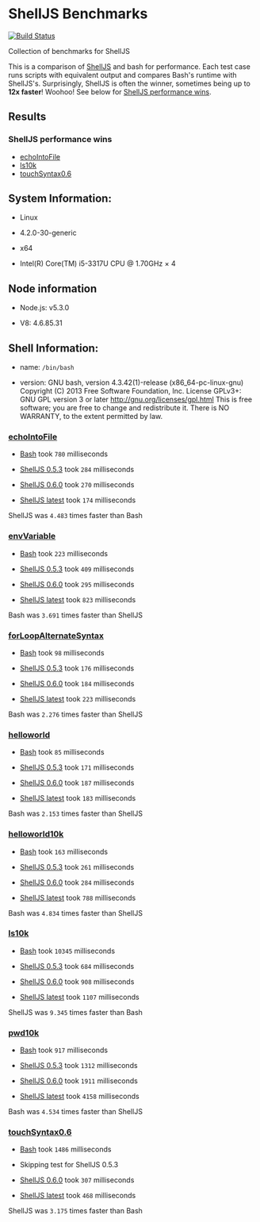 # ShellJS Benchmarks

[![Build Status](https://travis-ci.org/shelljs/benchmarks.svg?branch=master)](https://travis-ci.org/shelljs/benchmarks)

Collection of benchmarks for ShellJS

This is a comparison of [ShellJS]() and bash for performance. Each test case
runs scripts with equivalent output and compares Bash's runtime with ShellJS's.
Surprisingly, ShellJS is often the winner, sometimes being up to **12x faster**!
Woohoo! See below for [ShellJS performance wins](#shelljs-performance-wins).

## Results

### ShellJS performance wins

 - [echoIntoFile](test/echoIntoFile)
 - [ls10k](test/ls10k)
 - [touchSyntax0.6](test/touchSyntax0.6)

## System Information:

 - Linux

 - 4.2.0-30-generic

 - x64

 - Intel(R) Core(TM) i5-3317U CPU @ 1.70GHz × 4

## Node information

 - Node.js: v5.3.0

 - V8: 4.6.85.31



## Shell Information:

 - name: `/bin/bash`

 - version: GNU bash, version 4.3.42(1)-release (x86_64-pc-linux-gnu)
Copyright (C) 2013 Free Software Foundation, Inc.
License GPLv3+: GNU GPL version 3 or later <http://gnu.org/licenses/gpl.html>
This is free software; you are free to change and redistribute it.
There is NO WARRANTY, to the extent permitted by law.


### [echoIntoFile](test/echoIntoFile)

 - [Bash](test/echoIntoFile/echoIntoFile.sh) took `780` milliseconds

 - [ShellJS 0.5.3](test/echoIntoFile/echoIntoFile.js) took `284` milliseconds

 - [ShellJS 0.6.0](test/echoIntoFile/echoIntoFile.js) took `270` milliseconds

 - [ShellJS latest](test/echoIntoFile/echoIntoFile.js) took `174` milliseconds

ShellJS was `4.483` times faster than Bash

### [envVariable](test/envVariable)

 - [Bash](test/envVariable/envVar.sh) took `223` milliseconds

 - [ShellJS 0.5.3](test/envVariable/envVar.js) took `409` milliseconds

 - [ShellJS 0.6.0](test/envVariable/envVar.js) took `295` milliseconds

 - [ShellJS latest](test/envVariable/envVar.js) took `823` milliseconds

Bash was `3.691` times faster than ShellJS

### [forLoopAlternateSyntax](test/forLoopAlternateSyntax)

 - [Bash](test/forLoopAlternateSyntax/helloworld10k.sh) took `98` milliseconds

 - [ShellJS 0.5.3](test/forLoopAlternateSyntax/helloworld10k.js) took `176` milliseconds

 - [ShellJS 0.6.0](test/forLoopAlternateSyntax/helloworld10k.js) took `184` milliseconds

 - [ShellJS latest](test/forLoopAlternateSyntax/helloworld10k.js) took `223` milliseconds

Bash was `2.276` times faster than ShellJS

### [helloworld](test/helloworld)

 - [Bash](test/helloworld/helloworld.sh) took `85` milliseconds

 - [ShellJS 0.5.3](test/helloworld/helloworld.js) took `171` milliseconds

 - [ShellJS 0.6.0](test/helloworld/helloworld.js) took `187` milliseconds

 - [ShellJS latest](test/helloworld/helloworld.js) took `183` milliseconds

Bash was `2.153` times faster than ShellJS

### [helloworld10k](test/helloworld10k)

 - [Bash](test/helloworld10k/helloworld10k.sh) took `163` milliseconds

 - [ShellJS 0.5.3](test/helloworld10k/helloworld10k.js) took `261` milliseconds

 - [ShellJS 0.6.0](test/helloworld10k/helloworld10k.js) took `284` milliseconds

 - [ShellJS latest](test/helloworld10k/helloworld10k.js) took `788` milliseconds

Bash was `4.834` times faster than ShellJS

### [ls10k](test/ls10k)

 - [Bash](test/ls10k/ls10k.sh) took `10345` milliseconds

 - [ShellJS 0.5.3](test/ls10k/ls10k.js) took `684` milliseconds

 - [ShellJS 0.6.0](test/ls10k/ls10k.js) took `908` milliseconds

 - [ShellJS latest](test/ls10k/ls10k.js) took `1107` milliseconds

ShellJS was `9.345` times faster than Bash

### [pwd10k](test/pwd10k)

 - [Bash](test/pwd10k/path10k.sh) took `917` milliseconds

 - [ShellJS 0.5.3](test/pwd10k/path10k.js) took `1312` milliseconds

 - [ShellJS 0.6.0](test/pwd10k/path10k.js) took `1911` milliseconds

 - [ShellJS latest](test/pwd10k/path10k.js) took `4158` milliseconds

Bash was `4.534` times faster than ShellJS

### [touchSyntax0.6](test/touchSyntax0.6)

 - [Bash](test/touchSyntax0.6/touchrm10k.sh) took `1486` milliseconds

 - Skipping test for ShellJS 0.5.3

 - [ShellJS 0.6.0](test/touchSyntax0.6/touchrm10k.js) took `307` milliseconds

 - [ShellJS latest](test/touchSyntax0.6/touchrm10k.js) took `468` milliseconds

ShellJS was `3.175` times faster than Bash